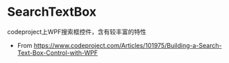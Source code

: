 # SearchTextBox
codeproject上WPF搜索框控件，含有较丰富的特性
- From https://www.codeproject.com/Articles/101975/Building-a-Search-Text-Box-Control-with-WPF
